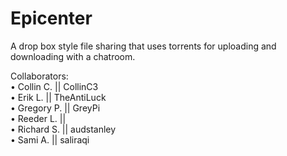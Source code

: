 # Epicenter
A drop box style file sharing that uses torrents for uploading and downloading with a chatroom.

Collaborators:  
•	Collin C. || CollinC3  
•	Erik L. || TheAntiLuck  
•	Gregory P. || GreyPi  
•	Reeder L. ||  
•	Richard S. || audstanley  
•	Sami A. || saliraqi  
